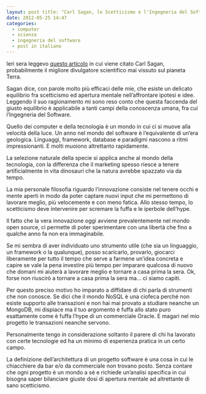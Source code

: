 ```yaml
---
layout: post title: "Carl Sagan, lo Scetticismo e l'Ingegneria del Software"
date: 2012-05-25 14:47
categories:
  - computer
  - scienza
  - ingegneria del software
  - post in italiano
---
```


Ieri sera
leggevo <a href="http://www.brainpickings.org/index.php/2012/05/23/carl-sagan-the-burden-of-skepticism/" title="Carl Sagan on Mastering the Vital Balance of Skepticism and Openness">
questo articolo</a> in cui viene citato Carl Sagan, probabilmente il migliore divulgatore scientifico mai vissuto sul
pianeta Terra.

Sagan dice, con parole molto più efficaci delle mie, che esiste un delicato equilibrio fra scetticismo ed apertura
mentale nell’affrontare ipotesi e idee. Leggendo il suo ragionamento mi sono reso conto che questa faccenda del giusto
equilibrio è applicabile a tanti campi della conoscenza umana, fra cui l’Ingegneria del Software.

<!-- more -->

Quello dei computer e della tecnologia è un mondo in cui ci si muove alla velocità della luce. Un anno nel mondo del
software è l’equivalente di un’era geologica. Linguaggi, framework, database e paradigmi nascono a ritmi impressionanti.
E molti muoiono altrettanto rapidamente.

La selezione naturale della specie si applica anche al mondo della tecnologia, con la differenza che il marketing spesso
riesce a tenere artificialmente in vita dinosauri che la natura avrebbe spazzato via da tempo.

La mia personale filosofia riguardo l’innovazione consiste nel tenere occhi e mente aperti in modo da poter captare
nuovi input che mi permettono di lavorare meglio, più velocemente e con meno fatica. Allo stesso tempo, lo scetticismo
deve intervenire per scremare la fuffa e le iperbole dell’hype.

Il fatto che la vera innovazione oggi avviene prevalentemente nel mondo open source, ci permette di poter sperimentare
con una libertà che fino a qualche anno fa non era immaginabile.

Se mi sembra di aver individuato uno strumento utile (che sia un linguaggio, un framework o la qualunque), posso
scaricarlo, provarlo, giocarci liberamente per tutto il tempo che serve a farmene un’idea concreta e capire se vale la
pena investire più tempo per imparare qualcosa di nuovo che domani mi aiuterà a lavorare meglio e tornare a casa prima
la sera. Ok, forse non riuscirò a tornare a casa prima la sera ma… ci siamo capiti.

Per questo preciso motivo ho imparato a diffidare di chi parla di strumenti che non conosce. Se dici che il mondo NoSQL
è una ciofeca perché non esiste supporto alle transazioni e non hai mai provato a studiare neanche un MongoDB, mi
dispiace ma il tuo argomento è fuffa allo stato puro esattamente come è fuffa l’hype di un commerciale Oracle. E magari
nel mio progetto le transazioni neanche servono.

Personalmente tengo in considerazione soltanto il parere di chi ha lavorato con certe tecnologie ed ha un minimo di
esperienza pratica in un certo campo.

La definizione dell’architettura di un progetto software è una cosa in cui le chiacchiere da bar e/o da commerciale non
trovano posto. Senza contare che ogni progetto è un mondo a sé e richiede un’analisi specifica in cui bisogna saper
bilanciare giuste dosi di apertura mentale ad altrettante di sano scetticismo.
